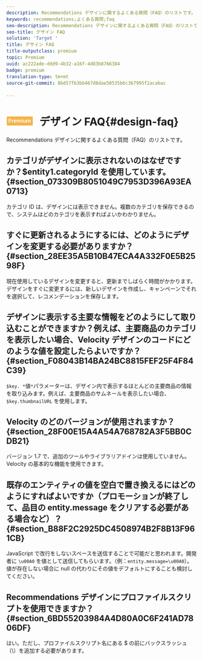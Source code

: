 ```yaml
---
description: Recommendations デザインに関するよくある質問（FAQ）のリストです。
keywords: recommendations;よくある質問;faq
seo-description: Recommendations デザインに関するよくある質問（FAQ）のリストです。
seo-title: デザイン FAQ
solution: 'Target '
title: デザイン FAQ
title-outputclass: premium
topic: Premium
uuid: ac222ade-ddd9-4b32-a16f-4d83b8766384
badge: premium
translation-type: tm+mt
source-git-commit: 8bd57fb3bb467d8dae50535b6c367995f2acabac

---
```



# ![PREMIUM](/help/assets/premium.png) デザイン FAQ{#design-faq}

Recommendations デザインに関するよくある質問（FAQ）のリストです。

## カテゴリがデザインに表示されないのはなぜですか？$entity1.categoryId を使用しています。{#section_073309B8051049C7953D396A93EA0713}

カテゴリ ID は、デザインには表示できません。複数のカテゴリを保存できるので、システムはどのカテゴリを表示すればよいかわかりません。

## すぐに更新されるようにするには、どのようにデザインを変更する必要がありますか？ {#section_28EE35A5B10B47ECA4A332F0E5B2598F}

現在使用しているデザインを変更すると、更新までしばらく時間がかかります。デザインをすぐに変更するには、新しいデザインを作成し、キャンペーンでそれを選択して、レコメンデーションを保存します。

## デザインに表示する主要な情報をどのようにして取り込むことができますか？例えば、主要商品のカテゴリを表示したい場合、Velocity デザインのコードにどのような値を設定したらよいですか？ {#section_F08043B14BA24BC8815FEF25F4F84C39}

`$key. *`値`*`パラメーターは、デザイン内で表示するほとんどの主要商品の情報を取り込みます。例えば、主要商品のサムネールを表示したい場合、`$key.thumbnailURL` を使用します。

## Velocity のどのバージョンが使用されますか？{#section_28F00E15A4A54A768782A3F5BB0CDB21}

バージョン 1.7 で、追加のツールやライブラリアドインは使用していません。Velocity の基本的な機能を使用できます。

## 既存のエンティティの値を空白で置き換えるにはどのようにすればよいですか（プロモーションが終了して、品目の entity.message をクリアする必要がある場合など）？{#section_B88F2C2925DC4508974B2F8B13F961CB}

JavaScript で改行をしないスペースを送信することで可能だと思われます。開発者に `\u00A0` を値として送信してもらいます。（例：`entity.message=\u00A0`）。値が存在しない場合に null の代わりにその値をデフォルトにすることも検討してください。

## Recommendations デザインにプロファイルスクリプトを使用できますか？{#section_6BD55203984A4D80A0C6F241AD7806DF}

はい。ただし、プロファイルスクリプト名にある $ の前にバックスラッシュ（\）を追加する必要があります。
